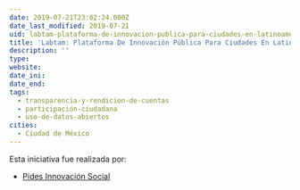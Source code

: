 ```yaml
---
date: 2019-07-21T23:02:24.000Z
date_last_modified: 2019-07-21
uid: labtam-plataforma-de-innovacion-publica-para-ciudades-en-latinoamerica
title: 'Labtam: Plataforma De Innovación Pública Para Ciudades En Latinoamérica'
description: ''
type: 
website: 
date_ini: 
date_end: 
tags:
  - transparencia-y-rendicion-de-cuentas
  - participación-ciudadana
  - uso-de-datos-abiertos
cities: 
  - Ciudad de México
---
```


Esta iniciativa fue realizada por:

- [Pides Innovación Social](/organizaciones/pides-innovacion-social)
